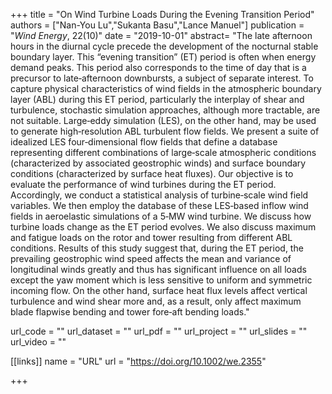 +++
title = "On Wind Turbine Loads During the Evening Transition Period"
authors = ["Nan-You Lu","Sukanta Basu","Lance Manuel"]
publication = "*Wind Energy*, 22(10)"
date = "2019-10-01"
abstract= "The late afternoon hours in the diurnal cycle precede the development of the nocturnal stable boundary layer. This “evening transition” (ET) period is often when energy demand peaks. This period also corresponds to the time of day that is a precursor to late‐afternoon downbursts, a subject of separate interest. To capture physical characteristics of wind fields in the atmospheric boundary layer (ABL) during this ET period, particularly the interplay of shear and turbulence, stochastic simulation approaches, although more tractable, are not suitable. Large‐eddy simulation (LES), on the other hand, may be used to generate high‐resolution ABL turbulent flow fields. We present a suite of idealized LES four‐dimensional flow fields that define a database representing different combinations of large‐scale atmospheric conditions (characterized by associated geostrophic winds) and surface boundary conditions (characterized by surface heat fluxes). Our objective is to evaluate the performance of wind turbines during the ET period. Accordingly, we conduct a statistical analysis of turbine‐scale wind field variables. We then employ the database of these LES‐based inflow wind fields in aeroelastic simulations of a 5‐MW wind turbine. We discuss how turbine loads change as the ET period evolves. We also discuss maximum and fatigue loads on the rotor and tower resulting from different ABL conditions. Results of this study suggest that, during the ET period, the prevailing geostrophic wind speed affects the mean and variance of longitudinal winds greatly and thus has significant influence on all loads except the yaw moment which is less sensitive to uniform and symmetric incoming flow. On the other hand, surface heat flux levels affect vertical turbulence and wind shear more and, as a result, only affect maximum blade flapwise bending and tower fore‐aft bending loads."

url_code = ""
url_dataset = ""
url_pdf = ""
url_project = ""
url_slides = ""
url_video = ""

[[links]]
    name = "URL"
    url = "https://doi.org/10.1002/we.2355"

+++

